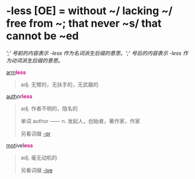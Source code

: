 # -less [OE] = without ~/ lacking ~/ free from ~; that never ~s/ that cannot be ~ed

*';' 号前的内容表示 -less 作为名词派生后缀的意思。';' 号后的内容表示 -less 作为动词派生后缀的意思。*

[arm](_arm_.md)<b style="color: #C71585;">less</b>
> adj. 无臂的，无扶手的，无武器的

[auth](_aug_.md)or<b style="color: #C71585;">less</b>
> adj. 作者不明的，隐名的
>
> 单词 author —— n. 发起人，创始者，著作家，作家
>
> 另看词缀 [-or](-or.md)

[mot](_mov_.md)ive<b style="color: #C71585;">less</b>
> adj. 毫无动机的
>
> 另看词缀 [-ive](-ive.md)